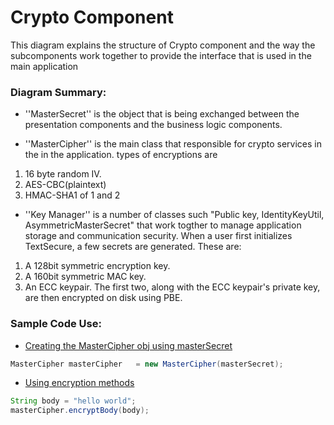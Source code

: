 # Crypto Component

This diagram explains the structure of Crypto component and the way the subcomponents work together to provide the interface that is used in the main application

### Diagram Summary:

- ''MasterSecret'' is the object that is being exchanged between the presentation components and the business logic components.

- ''MasterCipher'' is the main class that responsible for crypto services in the in the application. types of encryptions are 
1) 16 byte random IV.
2) AES-CBC(plaintext)
3) HMAC-SHA1 of 1 and 2

- ''Key Manager'' is a number of classes such "Public key, IdentityKeyUtil, AsymmetricMasterSecret" that work togther to manage application storage and communication security.
When a user first initializes TextSecure, a few secrets
are generated.  These are:
1) A 128bit symmetric encryption key.
2) A 160bit symmetric MAC key.
3) An ECC keypair. 
The first two, along with the ECC keypair's private key, are
then encrypted on disk using PBE.

### Sample Code Use:

- [Creating the MasterCipher obj using masterSecret](https://github.com/signalapp/Signal-Android/blob/0a569676f7a57144374a24faef566b2ca3233290/src/org/thoughtcrime/securesms/crypto/IdentityKeyUtil.java#L120)
 ````java
MasterCipher masterCipher   = new MasterCipher(masterSecret);
````
- [Using encryption methods](https://github.com/signalapp/Signal-Android/blob/2add02c62f39db39484c13158d3d45b4ef1d7491/src/org/thoughtcrime/securesms/database/SmsMigrator.java#L165)
 ````java
String body = "hello world";
masterCipher.encryptBody(body);
````



